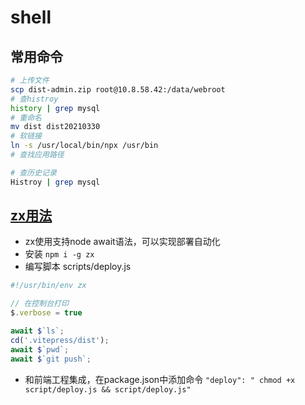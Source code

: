 # shell

## 常用命令
```bash
# 上传文件
scp dist-admin.zip root@10.8.58.42:/data/webroot 
# 查histroy
history | grep mysql
# 重命名
mv dist dist20210330
# 软链接
ln -s /usr/local/bin/npx /usr/bin
# 查找应用路径

# 查历史记录
Histroy | grep mysql
```

## [zx用法](https://juejin.cn/post/6979989936137043999)
- zx使用支持node await语法，可以实现部署自动化
- 安装
  `npm i -g zx`
- 编写脚本 scripts/deploy.js
```js
#!/usr/bin/env zx

// 在控制台打印
$.verbose = true

await $`ls`;
cd('.vitepress/dist');
await $`pwd`;
await $`git push`;
```
- 和前端工程集成，在package.json中添加命令
`"deploy": " chmod +x script/deploy.js && script/deploy.js"`
